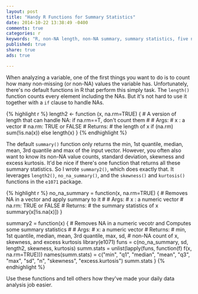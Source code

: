 ```yaml
---
layout: post
title: "Handy R Functions for Summary Statistics"
date: 2014-10-22 13:38:49 -0400
comments: true
categories: r
keywords: "R, non-NA length, non-NA summary, summary statistics, five number summary"
published: true
share: true
ads: true

---
```


When analyzing a variable, one of the first things you want to do is to count how many non-missing (or non-NA) values the variable has. Unfortunately, there's no default functions in R that perform this simply task. The `length()` function counts every element including the NAs. But it's not hard to use it together with a `if` clause to handle NAs. 


{% highlight r %}
length2 <- function (x, na.rm=TRUE) {
        # A version of length that can handle NA: if na.rm==T, don't count them
        # 
        # Args:
        #       x    : a vector
        #       na.rm: TRUE or FALSE
        # Returns:
        #       the length of x
        if (na.rm) sum(!is.na(x))
        else       length(x)
}
{% endhighlight %}

The default `summary()` function only returns the min, 1st quantile, median, mean, 3rd quantile and max of the input vector. However, you often also want to know its non-NA value counts, standard deviation, skewness and excess kurtosis. It'd be nice if there's one function that returns all these summary statistics. So I wrote `summary2()`, which does exactly that. It leverages `length2()`, `no_na_summary()`, and the `skewness()` and `kurtosis()` functions in the `e1071` package. 


{% highlight r %}
no_na_summary = function(x, na.rm=TRUE) {
        # Removes NA in a vector and apply summary to it
        # 
        # Args:
        #       x    : a numeric vector
        #       na.rm: TRUE or FALSE
        # Returns:
        #       the summary statistics of x
        summary(x[!is.na(x)])
}

summary2 = function(x) {
        # Removes NA in a numeric vecotr and Computes some summary statistics 
        #
        # Args:
        #       x: a numeric vector
        # Returns:
        #       min, 1st quantile, median, mean, 3rd quantile, max, sd,
        #       non-NA count of x, skewness, and excess kurtosis
        library(e1071)
        funs = c(no_na_summary, sd, length2, skewness, kurtosis)
        summ.stats = unlist(lapply(funs, function(f) f(x, na.rm=TRUE)))
        names(summ.stats) = c("min", "q1", "median", "mean", "q3", "max", 
                              "sd", "n", "skewness", "excess.kurtosis")
        summ.stats
}
{% endhighlight %}

Use these functions and tell others how they've made your daily data analysis job easier.
